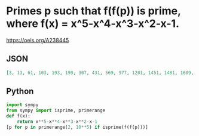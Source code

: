 # Primes p such that f\(f\(p\)\) is prime, where f\(x\) \= x^5\-x^4\-x^3\-x^2\-x\-1\.
https://oeis.org/A238445
## JSON
```JSON
[3, 13, 61, 103, 193, 199, 307, 431, 569, 977, 1201, 1451, 1481, 1609, 1669, 1889, 2371, 2381, 2711, 2819, 3083, 3469, 4289, 4337, 4567, 5231, 5501, 6733, 7043, 7253, 7351, 7549, 8707, 9257, 9497, 10039, 10687, 11491, 12227, 12517, 12941, 13397]
```
## Python
```Python
import sympy
from sympy import isprime, primerange
def f(x):
    return x**5-x**4-x**3-x**2-x-1
[p for p in primerange(2, 10**5) if isprime(f(f(p)))]
```
